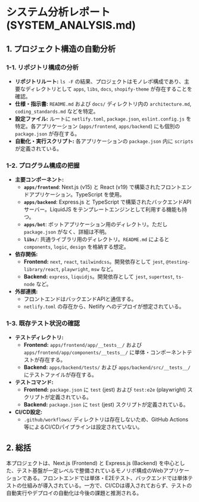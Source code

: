 # システム分析レポート (SYSTEM_ANALYSIS.md)

## 1. プロジェクト構造の自動分析

### 1-1. リポジトリ構成の分析

- **リポジトリルート:** `ls -F` の結果、プロジェクトはモノレポ構成であり、主要なディレクトリとして `apps`, `libs`, `docs`, `shopify-theme` が存在することを確認。
- **仕様・指示書:** `README.md` および `docs/` ディレクトリ内の `architecture.md`, `coding_standards.md` などを特定。
- **設定ファイル:** ルートに `netlify.toml`, `package.json`, `eslint.config.js` を特定。各アプリケーション (`apps/frontend`, `apps/backend`) にも個別の `package.json` が存在する。
- **自動化・実行スクリプト:** 各アプリケーションの `package.json` 内に `scripts` が定義されている。

### 1-2. プログラム構成の把握

- **主要コンポーネント:**
    - **`apps/frontend`**: Next.js (v15) と React (v19) で構築されたフロントエンドアプリケーション。TypeScript を使用。
    - **`apps/backend`**: Express.js と TypeScript で構築されたバックエンドAPIサーバー。LiquidJS をテンプレートエンジンとして利用する機能も持つ。
    - **`apps/bot`**: ボットアプリケーション用のディレクトリ。ただし `package.json` がなく、詳細は不明。
    - **`libs/`**: 共通ライブラリ用のディレクトリ。`README.md` によると `components`, `logic`, `design` を格納する想定。
- **依存関係:**
    - **Frontend:** `next`, `react`, `tailwindcss`。開発依存として `jest`, `@testing-library/react`, `playwright`, `msw` など。
    - **Backend:** `express`, `liquidjs`。開発依存として `jest`, `supertest`, `ts-node` など。
- **外部連携:**
    - フロントエンドはバックエンドAPIと通信する。
    - `netlify.toml` の存在から、Netlify へのデプロイが想定されている。

### 1-3. 既存テスト状況の確認

- **テストディレクトリ:**
    - **Frontend:** `apps/frontend/app/__tests__/` および `apps/frontend/app/components/__tests__/` に単体・コンポーネントテストが存在する。
    - **Backend:** `apps/backend/tests/` および `apps/backend/src/__tests__/` にテストファイルが存在する。
- **テストコマンド:**
    - **Frontend:** `package.json` に `test` (jest) および `test:e2e` (playwright) スクリプトが定義されている。
    - **Backend:** `package.json` に `test` (jest) スクリプトが定義されている。
- **CI/CD設定:**
    - `.github/workflows/` ディレクトリは存在しないため、GitHub Actions 等によるCI/CDパイプラインは設定されていない。

## 2. 総括

本プロジェクトは、Next.js (Frontend) と Express.js (Backend) を中心とした、テスト基盤が一定レベルで整備されているモノリポ構成のWebアプリケーションである。フロントエンドでは単体・E2Eテスト、バックエンドでは単体テストの仕組みが導入されている。一方で、CI/CDは導入されておらず、テストの自動実行やデプロイの自動化は今後の課題と推測される。

